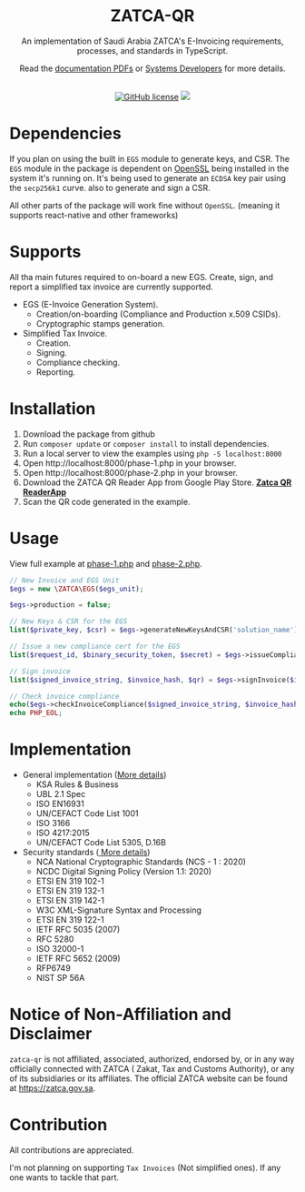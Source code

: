 <div align="center">
  <h1>
  ZATCA-QR
  <br/>
  </h1>
  <p>
    An implementation of Saudi Arabia ZATCA's E-Invoicing requirements, processes, and standards in TypeScript. <br/>
  </p>
  Read the <a href="/docs">documentation PDFs</a> or <a href="https://zatca.gov.sa/en/E-Invoicing/SystemsDevelopers/Pages/TechnicalRequirementsSpec.aspx">Systems Developers</a> for more details.
  <br/>
  <br/>
  <p>

[![GitHub license](https://badgen.net/github/license/wes4m/zatca-xml-js?v=0.1.0)](https://github.com/wes4m/zatca-xml-js/blob/main/LICENSE)
<a href="https://github.com/nadyshalaby">
<img src="https://img.shields.io/badge/maintainer-nadyshalaby-blue"/>
</a>
  </p>
</div>

# Dependencies

If you plan on using the built in `EGS` module to generate keys, and CSR. The `EGS` module in the package is dependent
on <a href="https://www.openssl.org">OpenSSL</a> being installed in the system it's running on. It's being used to
generate an `ECDSA` key pair using the `secp256k1` curve. also to generate and sign a CSR.

All other parts of the package will work fine without `OpenSSL`. (meaning it supports react-native and other frameworks)

# Supports

All tha main futures required to on-board a new EGS. Create, sign, and report a simplified tax invoice are currently
supported.

- EGS (E-Invoice Generation System).
  - Creation/on-boarding (Compliance and Production x.509 CSIDs).
  - Cryptographic stamps generation.
- Simplified Tax Invoice.
  - Creation.
  - Signing.
  - Compliance checking.
  - Reporting.

# Installation

1. Download the package from github
2. Run `composer update` or `composer install` to install dependencies.
3. Run a local server to view the examples using `php -S localhost:8000`
4. Open http://localhost:8000/phase-1.php in your browser.
5. Open http://localhost:8000/phase-2.php in your browser.
6. Download the ZATCA QR Reader App from Google Play Store. <a href="https://play.google.com/store/apps/details?id=com.posbankbh.einvoiceqrreader&pcampaignid=web_share">**Zatca QR ReaderApp**</a>
7. Scan the QR code generated in the example.

# Usage

View full example at <a href="/phase-1.php">phase-1.php</a> and <a href="/phase-2.php">phase-2.php</a>.

```php
// New Invoice and EGS Unit
$egs = new \ZATCA\EGS($egs_unit);

$egs->production = false;

// New Keys & CSR for the EGS
list($private_key, $csr) = $egs->generateNewKeysAndCSR('solution_name');

// Issue a new compliance cert for the EGS
list($request_id, $binary_security_token, $secret) = $egs->issueComplianceCertificate('123345', $csr);

// Sign invoice
list($signed_invoice_string, $invoice_hash, $qr) = $egs->signInvoice($invoice, $egs_unit, $binary_security_token, $private_key);

// Check invoice compliance
echo($egs->checkInvoiceCompliance($signed_invoice_string, $invoice_hash, $binary_security_token, $secret));
echo PHP_EOL;
```

# Implementation

- General implementation (<a href="/docs/20220624_ZATCA_Electronic_Invoice_XML_Implementation_Standard_vF.pdf">More
  details</a>)
  - KSA Rules & Business
  - UBL 2.1 Spec
  - ISO EN16931
  - UN/CEFACT Code List 1001
  - ISO 3166
  - ISO 4217:2015
  - UN/CEFACT Code List 5305, D.16B
- Security standards (<a href="/docs/20220624_ZATCA_Electronic_Invoice_Security_Features_Implementation_Standards.pdf">
  More details</a>)
  - NCA National Cryptographic Standards (NCS - 1 : 2020)
  - NCDC Digital Signing Policy (Version 1.1: 2020)
  - ETSI EN 319 102-1
  - ETSI EN 319 132-1
  - ETSI EN 319 142-1
  - W3C XML-Signature Syntax and Processing
  - ETSI EN 319 122-1
  - IETF RFC 5035 (2007)
  - RFC 5280
  - ISO 32000-1
  - IETF RFC 5652 (2009)
  - RFP6749
  - NIST SP 56A

# Notice of Non-Affiliation and Disclaimer

`zatca-qr` is not affiliated, associated, authorized, endorsed by, or in any way officially connected with ZATCA (
Zakat, Tax and Customs Authority), or any of its subsidiaries or its affiliates. The official ZATCA website can be found
at https://zatca.gov.sa.

# Contribution

All contributions are appreciated.

I'm not planning on supporting `Tax Invoices` (Not simplified ones). If any one wants to tackle that part.
